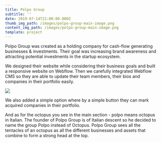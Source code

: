 ```yaml
---
title: Polpo Group
subtitle: ''
date: 2019-07-14T22:00:00.000Z
thumb_img_path: /images/polpo-group-main-image.png
content_img_path: /images/polpo-group-main-image.png
template: project
---
```

Polpo Group was created as a holding company for cash-flow generating businesses & investments. Their goal was increasing brand awareness and attracting potential investments in the startup ecosystem.

We designed their website while considering their business goals and built a responsive website on Webflow. Then we carefully integrated Webflow CMS so they are able to update their team members, their bios and companies in their portfolio easily.

![](/images/polpo-group-secondary-image.png)

We also added a simple option where by a simple button they can mark acquired companies in their portfolio.

And as for the octopus you see in the main section - polpo means octopus in Italian. The founder of Polpo Group is of Italian descent so he decided to name the group Polpo instead of Octopus. Polpo Group sees all the tentacles of an octopus as all the different businesses and assets that combine to form a strong head at the top.
